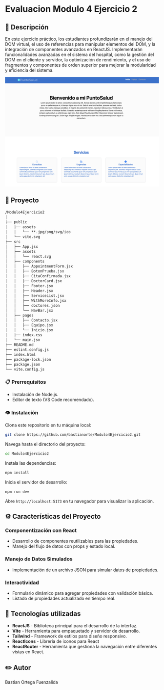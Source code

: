 # Evaluacion Modulo 4 Ejercicio 2   

## 📖 Descripción
En este ejercicio práctico, los estudiantes profundizarán en el manejo del DOM virtual, el uso
de referencias para manipular elementos del DOM, y la integración de componentes
avanzados en ReactJS. Implementarán funcionalidades avanzadas en el sistema del hospital,
como la gestión del DOM en el cliente y servidor, la optimización de rendimiento, y el uso de
fragmentos y componentes de orden superior para mejorar la modularidad y eficiencia del
sistema.

![Inicio](public/assets/vista.png)

## 📁 Proyecto

```plaintext
/Modulo4Ejercicio2
│
├── public
│   ├── assets
│   │   └── **.jpg/png/svg/ico
│   └── vite.svg
├── src
│   ├── App.jsx
│   ├── assets
│   │   └── react.svg
│   ├── components
│   │   ├── AppointmentForm.jsx
│   │   ├── BotonPrueba.jsx
│   │   ├── CitaConfirmada.jsx
│   │   ├── DoctorCard.jsx
│   │   ├── Footer.jsx
│   │   ├── Header.jsx
│   │   ├── ServiceList.jsx
│   │   ├── WithMoreInfo.jsx
│   │   ├── doctores.json
│   │   └── NavBar.jsx
│   ├── pages
│   │   ├── Contacto.jsx
│   │   ├── Equipo.jsx
│   │   └── Inicio.jsx
│   ├── index.css
│   └── main.jsx
├── README.md
├── eslint.config.js
├── index.html
├── package-lock.json
├── package.json
└── vite.config.js
```

### 📋 Prerrequisitos 

- Instalación de Node.js.
- Editor de texto (VS Code recomendado).

### 👁️ Instalación

Clona este repositorio en tu máquina local:

```bash
git clone https://github.com/bastianorte/Modulo4Ejercicio2.git
```

Navega hasta el directorio del proyecto:

```bash
cd Modulo4Ejercicio2
```

Instala las dependencias:

```bash
npm install
```

Inicia el servidor de desarrollo:

```bash
npm run dev
```

Abre `http://localhost:5173` en tu navegador para visualizar la aplicación.

## ⚙️ Características del Proyecto 

### Componentización con React

- Desarrollo de componentes reutilizables para las propiedades.
- Manejo del flujo de datos con props y estado local.

### Manejo de Datos Simulados

- Implementación de un archivo JSON para simular datos de propiedades.

### Interactividad

- Formulario dinámico para agregar propiedades con validación básica.
- Listado de propiedades actualizado en tiempo real.


## 🔧 Tecnologías utilizadas

- **ReactJS** - Biblioteca principal para el desarrollo de la interfaz.
- **Vite** - Herramienta para empaquetado y servidor de desarrollo.
- **Tailwind** - Framework de estilos para diseño responsivo.
- **ReactIcons** - Libreria de iconos para React
- **ReactRouter** - Herramienta que gestiona la navegación entre diferentes vistas en React.

## :pencil2: Autor
Bastian Ortega Fuenzalida
 